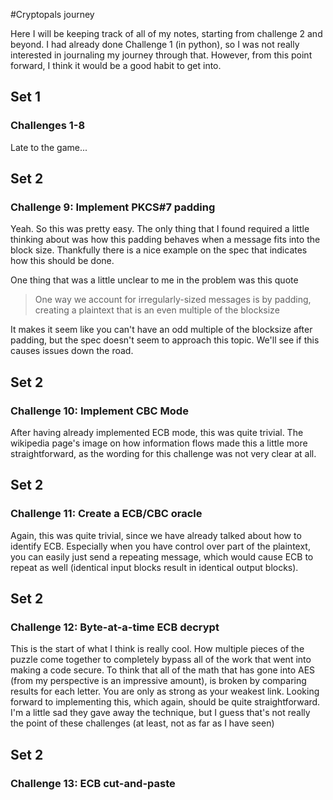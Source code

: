 #Cryptopals journey

Here I will be keeping track of all of my notes, starting from challenge 2 and beyond. I had already done Challenge 1 (in python), so I was not really interested in journaling my journey through that. However, from this point forward, I think it would be a good habit to get into.

## Set 1
### Challenges 1-8
Late to the game...


## Set 2
### Challenge 9: Implement PKCS#7 padding
Yeah. So this was pretty easy. The only thing that I found required a little thinking about was how this padding behaves when a message fits into the block size. Thankfully there is a nice example on the spec that indicates how this should be done. 

One thing that was a little unclear to me in the problem was this quote
> One way we account for irregularly-sized messages is by padding, creating a plaintext that is an even multiple of the blocksize

It makes it seem like you can't have an odd multiple of the blocksize after padding, but the spec doesn't seem to approach this topic. We'll see if this causes issues down the road.

## Set 2
### Challenge 10: Implement CBC Mode
After having already implemented ECB mode, this was quite trivial. The wikipedia page's image on how information flows made this a little more straightforward, as the wording for this challenge was not very clear at all.

## Set 2
### Challenge 11: Create a ECB/CBC oracle
Again, this was quite trivial, since we have already talked about how to identify ECB. Especially when you have control over part of the plaintext, you can easily just send a repeating message, which would cause ECB to repeat as well (identical input blocks result in identical output blocks).

## Set 2
### Challenge 12: Byte-at-a-time ECB decrypt
This is the start of what I think is really cool. How multiple pieces of the puzzle come together to completely bypass all of the work that went into making a code secure. To think that all of the math that has gone into AES (from my perspective is an impressive amount), is broken by comparing results for each letter. You are only as strong as your weakest link. Looking forward to implementing this, which again, should be quite straightforward. I'm a little sad they gave away the technique, but I guess that's not really the point of these challenges (at least, not as far as I have seen)

## Set 2
### Challenge 13: ECB cut-and-paste
